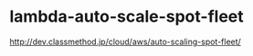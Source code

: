 lambda-auto-scale-spot-fleet
============================

http://dev.classmethod.jp/cloud/aws/auto-scaling-spot-fleet/
